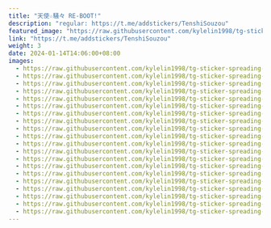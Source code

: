 ```yaml
---
title: "天使☆騒々 RE-BOOT!"
description: "regular: https://t.me/addstickers/TenshiSouzou"
featured_image: "https://raw.githubusercontent.com/kylelin1998/tg-sticker-spreading-worldwide-images/main/img/bd0e928f-cb17-48c3-965a-bcfa21d33135.jpg"
link: "https://t.me/addstickers/TenshiSouzou"
weight: 3
date: 2024-01-14T14:06:00+08:00
images:
  - https://raw.githubusercontent.com/kylelin1998/tg-sticker-spreading-worldwide-images/main/img/bd0e928f-cb17-48c3-965a-bcfa21d33135.jpg
  - https://raw.githubusercontent.com/kylelin1998/tg-sticker-spreading-worldwide-images/main/img/fdc62dea-472e-427b-ba5a-53f2766e2d8c.jpg
  - https://raw.githubusercontent.com/kylelin1998/tg-sticker-spreading-worldwide-images/main/img/9583c397-2b81-495d-8441-48db44d98494.jpg
  - https://raw.githubusercontent.com/kylelin1998/tg-sticker-spreading-worldwide-images/main/img/9d0c24d2-af76-4a58-a35f-9374e635664a.jpg
  - https://raw.githubusercontent.com/kylelin1998/tg-sticker-spreading-worldwide-images/main/img/82ac20ee-2ba6-477f-9f37-8485de09c2d9.jpg
  - https://raw.githubusercontent.com/kylelin1998/tg-sticker-spreading-worldwide-images/main/img/eeac51b7-e7c1-4a93-94bc-0165408ed654.jpg
  - https://raw.githubusercontent.com/kylelin1998/tg-sticker-spreading-worldwide-images/main/img/f32d4b05-0285-49a4-9606-e3b69355928a.jpg
  - https://raw.githubusercontent.com/kylelin1998/tg-sticker-spreading-worldwide-images/main/img/7839dde8-02dc-42ea-99f1-773c46c50809.jpg
  - https://raw.githubusercontent.com/kylelin1998/tg-sticker-spreading-worldwide-images/main/img/5d9af300-f890-4f1f-b299-58968583fe7e.jpg
  - https://raw.githubusercontent.com/kylelin1998/tg-sticker-spreading-worldwide-images/main/img/580d6713-48ad-4602-b077-2611d0daff24.jpg
  - https://raw.githubusercontent.com/kylelin1998/tg-sticker-spreading-worldwide-images/main/img/33371da8-550c-4069-805f-38510b53b6b3.jpg
  - https://raw.githubusercontent.com/kylelin1998/tg-sticker-spreading-worldwide-images/main/img/fd305841-1567-488e-9e7d-7a70ec908aca.jpg
  - https://raw.githubusercontent.com/kylelin1998/tg-sticker-spreading-worldwide-images/main/img/46d3c3c8-9199-4086-8a5c-2195b1ed2477.jpg
  - https://raw.githubusercontent.com/kylelin1998/tg-sticker-spreading-worldwide-images/main/img/c1448255-3300-4add-9114-b72258c7799c.jpg
  - https://raw.githubusercontent.com/kylelin1998/tg-sticker-spreading-worldwide-images/main/img/eea55b9a-b68c-4f24-9b92-789aeda43b9c.jpg
  - https://raw.githubusercontent.com/kylelin1998/tg-sticker-spreading-worldwide-images/main/img/1fea59cf-3112-44b2-8987-2e07b8bf9b00.jpg
  - https://raw.githubusercontent.com/kylelin1998/tg-sticker-spreading-worldwide-images/main/img/7c41e39a-6855-47f3-ab93-87387be36fc3.jpg
  - https://raw.githubusercontent.com/kylelin1998/tg-sticker-spreading-worldwide-images/main/img/7e467bcf-1378-47e2-8110-49d8d27bfea4.jpg
  - https://raw.githubusercontent.com/kylelin1998/tg-sticker-spreading-worldwide-images/main/img/9298a190-260a-44d8-a021-53a3044c167d.jpg
  - https://raw.githubusercontent.com/kylelin1998/tg-sticker-spreading-worldwide-images/main/img/05edb3de-4434-4307-b680-ed1d11b382a9.jpg
---
```

